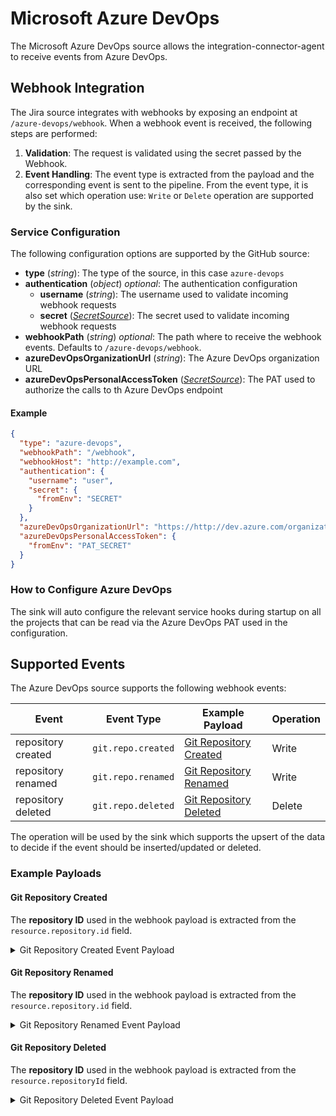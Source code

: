 # Microsoft Azure DevOps

The Microsoft Azure DevOps source allows the integration-connector-agent to receive events from Azure DevOps.

## Webhook Integration

The Jira source integrates with webhooks by exposing an endpoint at `/azure-devops/webhook`. When a webhook event is
received, the following steps are performed:

1. **Validation**: The request is validated using the secret passed by the Webhook.
1. **Event Handling**: The event type is extracted from the payload and the corresponding event is sent to the pipeline.
From the event type, it is also set which operation use: `Write` or `Delete` operation are supported by the sink.

### Service Configuration

The following configuration options are supported by the GitHub source:

- **type** (*string*): The type of the source, in this case `azure-devops`
- **authentication** (*object*) *optional*: The authentication configuration
  - **username** (*string*): The username used to validate incoming webhook requests
  - **secret** ([*SecretSource*](../20_install.md#secretsource)): The secret used to validate incoming webhook requests
- **webhookPath** (*string*) *optional*: The path where to receive the webhook events. Defaults to `/azure-devops/webhook`.
- **azureDevOpsOrganizationUrl** (*string*): The Azure DevOps organization URL
- **azureDevOpsPersonalAccessToken** ([*SecretSource*](../20_install.md#secretsource)): The PAT used to authorize the
  calls to th Azure DevOps endpoint

#### Example

```json
{
  "type": "azure-devops",
  "webhookPath": "/webhook",
  "webhookHost": "http://example.com",
  "authentication": {
    "username": "user",
    "secret": {
      "fromEnv": "SECRET"
    }
  },
  "azureDevOpsOrganizationUrl": "https://http://dev.azure.com/organizationName",
  "azureDevOpsPersonalAccessToken": {
    "fromEnv": "PAT_SECRET"
  }
}
```

### How to Configure Azure DevOps

The sink will auto configure the relevant service hooks during startup on all the projects that can be read via the
Azure DevOps PAT used in the configuration.

## Supported Events

The Azure DevOps source supports the following webhook events:

| Event              | Event Type         | Example Payload                                   | Operation |
|--------------------|--------------------|---------------------------------------------------|-----------|
| repository created | `git.repo.created` | [Git Repository Created](#git-repository-created) | Write     |
| repository renamed | `git.repo.renamed` | [Git Repository Renamed](#git-repository-renamed) | Write     |
| repository deleted | `git.repo.deleted` | [Git Repository Deleted](#git-repository-deleted) | Delete    |

The operation will be used by the sink which supports the upsert of the data to decide if
the event should be inserted/updated or deleted.

### Example Payloads

#### Git Repository Created

The **repository ID** used in the webhook payload is extracted from the `resource.repository.id` field.

<details>
<summary>Git Repository Created Event Payload</summary>

```json
{
  "id": "a0a0a0a0-bbbb-cccc-dddd-e1e1e1e1e1e1",
  "eventType": "git.repo.created",
  "publisherId": "tfs",
  "message": {
    "text": "A new Git repository was created with name Fabrikam-Fiber-Git and ID c2c2c2c2-dddd-eeee-ffff-a3a3a3a3a3a3.",
    "html": "A new Git repository was created with name <a href=\"https://fabrikam-fiber-inc.visualstudio.com/DefaultCollection/_git/Fabrikam-Fiber-Git/\">Fabrikam-Fiber-Git</a> and ID c2c2c2c2-dddd-eeee-ffff-a3a3a3a3a3a3.",
    "markdown": "A new Git repository was created with name [Fabrikam-Fiber-Git](https://fabrikam-fiber-inc.visualstudio.com/DefaultCollection/_git/Fabrikam-Fiber-Git/) and ID `c2c2c2c2-dddd-eeee-ffff-a3a3a3a3a3a3`."
  },
  "detailedMessage": {
    "text": "A new Git repository was created with name Fabrikam-Fiber-Git and ID c2c2c2c2-dddd-eeee-ffff-a3a3a3a3a3a3.",
    "html": "A new Git repository was created with name <a href=\"https://fabrikam-fiber-inc.visualstudio.com/DefaultCollection/_git/Fabrikam-Fiber-Git/\">Fabrikam-Fiber-Git</a> and ID c2c2c2c2-dddd-eeee-ffff-a3a3a3a3a3a3.",
    "markdown": "A new Git repository was created with name [Fabrikam-Fiber-Git](https://fabrikam-fiber-inc.visualstudio.com/DefaultCollection/_git/Fabrikam-Fiber-Git/) and ID `c2c2c2c2-dddd-eeee-ffff-a3a3a3a3a3a3`."
  },
  "resource": {
    "repository": {
      "id": "c2c2c2c2-dddd-eeee-ffff-a3a3a3a3a3a3",
      "name": "Fabrikam-Fiber-Git",
      "url": "https://fabrikam-fiber-inc.visualstudio.com/DefaultCollection/_apis/git/repositories/c2c2c2c2-dddd-eeee-ffff-a3a3a3a3a3a3",
      "project": {
        "id": "00aa00aa-bb11-cc22-dd33-44ee44ee44ee",
        "name": "Fabrikam-Fiber-Git",
        "url": "https://fabrikam-fiber-inc.visualstudio.com/DefaultCollection/_apis/projects/00aa00aa-bb11-cc22-dd33-44ee44ee44ee",
        "state": "wellFormed",
        "revision": 11,
        "visibility": "private",
        "lastUpdateTime": "2025-06-12T20:22:53.7494088+00:00"
      },
      "defaultBranch": "refs/heads/main",
      "size": 728,
      "remoteUrl": "https://fabrikam-fiber-inc.visualstudio.com/DefaultCollection/_git/Fabrikam-Fiber-Git",
      "sshUrl": "ssh://git@ssh.fabrikam-fiber-inc.visualstudio.com/v3/DefaultCollection/Fabrikam-Fiber-Git",
      "isDisabled": false
    },
    "initiatedBy": {
      "displayName": "Ivan Yurev",
      "id": "22cc22cc-dd33-ee44-ff55-66aa66aa66aa",
      "uniqueName": "user@fabrikamfiber.com"
    },
    "utcTimestamp": "2022-12-12T12:34:56.5498459Z"
  },
  "resourceVersion": "1.0-preview.1",
  "resourceContainers": {
    "collection": {
      "id": "b1b1b1b1-cccc-dddd-eeee-f2f2f2f2f2f2"
    },
    "account": {
      "id": "bbbb1b1b-cc2c-dd3d-ee4e-ffffff5f5f5f"
    },
    "project": {
      "id": "00aa00aa-bb11-cc22-dd33-44ee44ee44ee"
    }
  },
  "createdDate": "2025-06-12T20:22:53.818Z"
}
```

</details>

#### Git Repository Renamed

The **repository ID** used in the webhook payload is extracted from the `resource.repository.id` field.

<details>
<summary>Git Repository Renamed Event Payload</summary>

```json
{
  "id": "a0a0a0a0-bbbb-cccc-dddd-e1e1e1e1e1e1",
  "eventType": "git.repo.renamed",
  "publisherId": "tfs",
  "message": {
    "text": "Git repository c2c2c2c2-dddd-eeee-ffff-a3a3a3a3a3a3 was renamed to Fabrikam-Fiber-Git.",
    "html": "Git repository c2c2c2c2-dddd-eeee-ffff-a3a3a3a3a3a3 was renamed to  <a href=\"https://fabrikam-fiber-inc.visualstudio.com/DefaultCollection/_apis/git/repositories/c2c2c2c2-dddd-eeee-ffff-a3a3a3a3a3a3\">Fabrikam-Fiber-Git</a>.",
    "markdown": "Git repository c2c2c2c2-dddd-eeee-ffff-a3a3a3a3a3a3 was renamed to [Fabrikam-Fiber-Git](https://fabrikam-fiber-inc.visualstudio.com/DefaultCollection/_apis/git/repositories/c2c2c2c2-dddd-eeee-ffff-a3a3a3a3a3a3)."
  },
  "detailedMessage": {
    "text": "Git repository c2c2c2c2-dddd-eeee-ffff-a3a3a3a3a3a3 was renamed to Fabrikam-Fiber-Git.\r\nProject name: Contoso\r\n\r\nRepository name before renaming: Diber-Git\r\n\r\nDefault branch: refs/heads/main\r\n\r\nRepository link(https://fabrikam-fiber-inc.visualstudio.com/DefaultCollection/_apis/git/repositories/c2c2c2c2-dddd-eeee-ffff-a3a3a3a3a3a3)\r\n",
    "html": "Git repository c2c2c2c2-dddd-eeee-ffff-a3a3a3a3a3a3 was renamed to  <a href=\"https://fabrikam-fiber-inc.visualstudio.com/DefaultCollection/_apis/git/repositories/c2c2c2c2-dddd-eeee-ffff-a3a3a3a3a3a3\">Fabrikam-Fiber-Git</a>.<p>Project name: Contoso</p><p>Repository name before renaming: Diber-Git</p><p>Default branch: refs/heads/main</p><p><a href=\"https://fabrikam-fiber-inc.visualstudio.com/DefaultCollection/_apis/git/repositories/c2c2c2c2-dddd-eeee-ffff-a3a3a3a3a3a3\">Repository link</a></p>",
    "markdown": "Git repository c2c2c2c2-dddd-eeee-ffff-a3a3a3a3a3a3 was renamed to [Fabrikam-Fiber-Git](https://fabrikam-fiber-inc.visualstudio.com/DefaultCollection/_apis/git/repositories/c2c2c2c2-dddd-eeee-ffff-a3a3a3a3a3a3).\r\nProject name: Contoso\r\n\r\nRepository name before renaming: Diber-Git\r\n\r\nDefault branch: refs/heads/main\r\n\r\n[Repository link](https://fabrikam-fiber-inc.visualstudio.com/DefaultCollection/_apis/git/repositories/c2c2c2c2-dddd-eeee-ffff-a3a3a3a3a3a3)\r\n"
  },
  "resource": {
    "oldName": "Diber-Git",
    "newName": "Fabrikam-Fiber-Git",
    "repository": {
      "id": "c2c2c2c2-dddd-eeee-ffff-a3a3a3a3a3a3",
      "name": "Fabrikam-Fiber-Git",
      "url": "https://fabrikam-fiber-inc.visualstudio.com/DefaultCollection/_apis/git/repositories/c2c2c2c2-dddd-eeee-ffff-a3a3a3a3a3a3",
      "project": {
        "id": "11bb11bb-cc22-dd33-ee44-55ff55ff55ff",
        "name": "Contoso",
        "url": "https://fabrikam-fiber-inc.visualstudio.com/DefaultCollection/_apis/projects/11bb11bb-cc22-dd33-ee44-55ff55ff55ff",
        "state": "wellFormed",
        "revision": 11,
        "visibility": "private",
        "lastUpdateTime": "2025-06-12T20:48:38.8174565+00:00"
      },
      "defaultBranch": "refs/heads/main",
      "size": 728,
      "remoteUrl": "https://fabrikam-fiber-inc.visualstudio.com/DefaultCollection/_git/Fabrikam-Fiber-Git",
      "sshUrl": "ssh://git@ssh.fabrikam-fiber-inc.visualstudio.com/v3/DefaultCollection/Fabrikam-Fiber-Git",
      "isDisabled": false
    },
    "initiatedBy": {
        "displayName": "Himani Maharjan",
        "id": "a0a0a0a0-bbbb-cccc-dddd-e1e1e1e1e1e1",
        "uniqueName": "himani@fabrikamfiber.com"
    },
    "utcTimestamp": "2022-12-12T12:34:56.5498459Z"
  },
  "resourceVersion": "1.0-preview.1",
  "resourceContainers": {
    "collection": {
      "id": "b1b1b1b1-cccc-dddd-eeee-f2f2f2f2f2f2"
    },
    "account": {
      "id": "bbbb1b1b-cc2c-dd3d-ee4e-ffffff5f5f5f"
    },
    "project": {
      "id": "00aa00aa-bb11-cc22-dd33-44ee44ee44ee"
    }
  },
  "createdDate": "2025-06-12T20:48:38.859Z"
}
```

</details>

#### Git Repository Deleted

The **repository ID** used in the webhook payload is extracted from the `resource.repositoryId` field.

<details>
<summary>Git Repository Deleted Event Payload</summary>

```json
{
  "id": "a0a0a0a0-bbbb-cccc-dddd-e1e1e1e1e1e1",
  "eventType": "git.repo.deleted",
  "publisherId": "tfs",
  "message": {
    "text": "Git repository c2c2c2c2-dddd-eeee-ffff-a3a3a3a3a3a3 was deleted.",
    "html": "Git repository c2c2c2c2-dddd-eeee-ffff-a3a3a3a3a3a3 was deleted.",
    "markdown": "Git repository c2c2c2c2-dddd-eeee-ffff-a3a3a3a3a3a3 was deleted."
  },
  "detailedMessage": {
    "text": "Git repository c2c2c2c2-dddd-eeee-ffff-a3a3a3a3a3a3 was deleted.\r\nProject name: Contoso\r\n\r\nRepository name: Fabrikam-Fiber-Git\r\n\r\nRepository can be restored: true\r\n",
    "html": "Git repository c2c2c2c2-dddd-eeee-ffff-a3a3a3a3a3a3 was deleted.<p>Project name: Contoso</p><p>Repository name: Fabrikam-Fiber-Git</p><p>Repository can be restored: true</p>",
    "markdown": "Git repository c2c2c2c2-dddd-eeee-ffff-a3a3a3a3a3a3 was deleted.\r\nProject name: Contoso\r\n\r\nRepository name: Fabrikam-Fiber-Git\r\n\r\nRepository can be restored: true\r\n"
  },
  "resource": {
    "project": {
      "id": "00aa00aa-bb11-cc22-dd33-44ee44ee44ee",
      "name": "Contoso",
      "url": "https://fabrikam-fiber-inc.visualstudio.com/DefaultCollection/_apis/projects/00aa00aa-bb11-cc22-dd33-44ee44ee44ee",
      "state": "wellFormed",
      "revision": 11,
      "visibility": "private",
      "lastUpdateTime": "2025-06-12T20:33:32.4370396+00:00"
    },
    "repositoryId": "c2c2c2c2-dddd-eeee-ffff-a3a3a3a3a3a3",
    "repositoryName": "Fabrikam-Fiber-Git",
    "isHardDelete": false,
    "initiatedBy": {
      "displayName": "Himani Maharjan",
      "id": "d3d3d3d3-eeee-ffff-aaaa-b4b4b4b4b4b4",
      "uniqueName": "himani@fabrikamfiber.com"
    },
    "utcTimestamp": "2022-12-12T12:34:56.5498459Z"
  },
  "resourceVersion": "1.0-preview.1",
  "resourceContainers": {
    "collection": {
      "id": "b1b1b1b1-cccc-dddd-eeee-f2f2f2f2f2f2"
    },
    "account": {
      "id": "bbbb1b1b-cc2c-dd3d-ee4e-ffffff5f5f5f"
    },
    "project": {
      "id": "00aa00aa-bb11-cc22-dd33-44ee44ee44ee"
    }
  },
  "createdDate": "2025-06-12T20:33:32.512Z"
}
```

</details>
